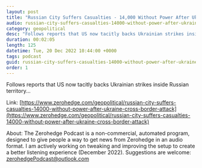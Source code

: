 ```yaml
---
layout: post
title: "Russian City Suffers Casualties - 14,000 Without Power After Ukraine Cross Border Attack"
audio: russian-city-suffers-casualties-14000-without-power-after-ukraine-cross-border-attack-0
category: geopolitical
desc: "Follows reports that US now tacitly backs Ukrainian strikes inside Russian territory..."
duration: 00:02:05
length: 125
datetime: Tue, 20 Dec 2022 10:44:00 +0000
tags: podcast
guid: russian-city-suffers-casualties-14000-without-power-after-ukraine-cross-border-attack-0
order: 1
---
```

Follows reports that US now tacitly backs Ukrainian strikes inside Russian territory...

Link: [https://www.zerohedge.com/geopolitical/russian-city-suffers-casualties-14000-without-power-after-ukraine-cross-border-attack](https://www.zerohedge.com/geopolitical/russian-city-suffers-casualties-14000-without-power-after-ukraine-cross-border-attack)

About: The Zerohedge Podcast is a non-commercial, automated program, designed to give people a way to get news from Zerohedge in an audio format.  I am actively working on tweaking and improving the setup to create a better listening experience (December 2022).  Suggestions are welcome: [zerohedgePodcast@outlook.com](mailto:zerohedgePodcast@outlook.com)